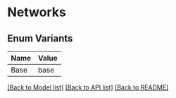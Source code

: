 # Networks

## Enum Variants

| Name | Value |
|---- | -----|
| Base | base |


[[Back to Model list]](../README.md#documentation-for-models) [[Back to API list]](../README.md#documentation-for-api-endpoints) [[Back to README]](../README.md)


